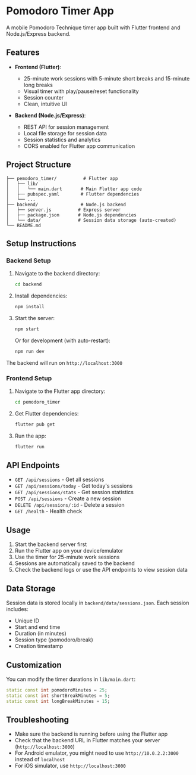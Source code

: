 # Pomodoro Timer App

A mobile Pomodoro Technique timer app built with Flutter frontend and Node.js/Express backend.

## Features

- **Frontend (Flutter)**:
  - 25-minute work sessions with 5-minute short breaks and 15-minute long breaks
  - Visual timer with play/pause/reset functionality
  - Session counter
  - Clean, intuitive UI

- **Backend (Node.js/Express)**:
  - REST API for session management
  - Local file storage for session data
  - Session statistics and analytics
  - CORS enabled for Flutter app communication

## Project Structure

```
├── pemodoro_timer/          # Flutter app
│   ├── lib/
│   │   └── main.dart       # Main Flutter app code
│   ├── pubspec.yaml        # Flutter dependencies
│   └── ...
├── backend/                # Node.js backend
│   ├── server.js          # Express server
│   ├── package.json       # Node.js dependencies
│   └── data/              # Session data storage (auto-created)
└── README.md
```

## Setup Instructions

### Backend Setup

1. Navigate to the backend directory:
   ```bash
   cd backend
   ```

2. Install dependencies:
   ```bash
   npm install
   ```

3. Start the server:
   ```bash
   npm start
   ```
   
   Or for development (with auto-restart):
   ```bash
   npm run dev
   ```

The backend will run on `http://localhost:3000`

### Frontend Setup

1. Navigate to the Flutter app directory:
   ```bash
   cd pemodoro_timer
   ```

2. Get Flutter dependencies:
   ```bash
   flutter pub get
   ```

3. Run the app:
   ```bash
   flutter run
   ```

## API Endpoints

- `GET /api/sessions` - Get all sessions
- `GET /api/sessions/today` - Get today's sessions
- `GET /api/sessions/stats` - Get session statistics
- `POST /api/sessions` - Create a new session
- `DELETE /api/sessions/:id` - Delete a session
- `GET /health` - Health check

## Usage

1. Start the backend server first
2. Run the Flutter app on your device/emulator
3. Use the timer for 25-minute work sessions
4. Sessions are automatically saved to the backend
5. Check the backend logs or use the API endpoints to view session data

## Data Storage

Session data is stored locally in `backend/data/sessions.json`. Each session includes:
- Unique ID
- Start and end time
- Duration (in minutes)
- Session type (pomodoro/break)
- Creation timestamp

## Customization

You can modify the timer durations in `lib/main.dart`:
```dart
static const int pomodoroMinutes = 25;
static const int shortBreakMinutes = 5;
static const int longBreakMinutes = 15;
```

## Troubleshooting

- Make sure the backend is running before using the Flutter app
- Check that the backend URL in Flutter matches your server (`http://localhost:3000`)
- For Android emulator, you might need to use `http://10.0.2.2:3000` instead of `localhost`
- For iOS simulator, use `http://localhost:3000`
